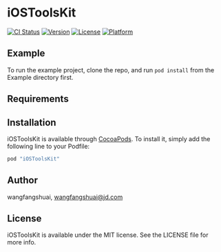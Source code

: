 # iOSToolsKit

[![CI Status](http://img.shields.io/travis/wangfangshuai/iOSToolsKit.svg?style=flat)](https://travis-ci.org/wangfangshuai/iOSToolsKit)
[![Version](https://img.shields.io/cocoapods/v/iOSToolsKit.svg?style=flat)](http://cocoapods.org/pods/iOSToolsKit)
[![License](https://img.shields.io/cocoapods/l/iOSToolsKit.svg?style=flat)](http://cocoapods.org/pods/iOSToolsKit)
[![Platform](https://img.shields.io/cocoapods/p/iOSToolsKit.svg?style=flat)](http://cocoapods.org/pods/iOSToolsKit)

## Example

To run the example project, clone the repo, and run `pod install` from the Example directory first.

## Requirements

## Installation

iOSToolsKit is available through [CocoaPods](http://cocoapods.org). To install
it, simply add the following line to your Podfile:

```ruby
pod "iOSToolsKit"
```

## Author

wangfangshuai, wangfangshuai@jd.com

## License

iOSToolsKit is available under the MIT license. See the LICENSE file for more info.
